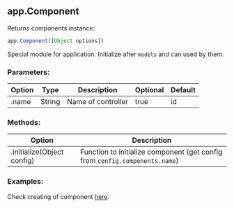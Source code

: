 ## app.Component

Returns components instance:

```javascript
app.Component([Object options])
```

Special module for application. Initialize after `models` and can used by them.

### Parameters:

Option | Type | Description | Optional | Default
------ | ---- | ----------- | -------- | -------
.name | String | Name of controller | true | id

### Methods:

Option | Description
------ | -----------
.initialize(Object config) | Function to initialize component (get config from `config.components.name`)

### Examples:

Check creating of component [here](/docs/app/components).